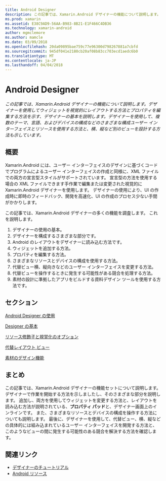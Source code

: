 ```yaml
---
title: Android Designer
description: この記事では、Xamarin.Android デザイナーの機能について説明します。 デザイナーを使用してウィジェットを視覚的にレイアウトする方法とプロパティを編集する方法を示す、デザイナーの基本を説明します。 デザイナーを使用して、複数のテーマ、言語、およびデバイスの構成などのさまざまな構成ユーザー インターフェイスとリソースを使用する方法と、横、縦など別のビューを設計する方法も示しています。
ms.prod: xamarin
ms.assetid: E38C9AD9-56AA-B983-8B21-E1F466C4DB36
ms.technology: xamarin-android
author: mgmclemore
ms.author: mamcle
ms.date: 03/09/2018
ms.openlocfilehash: 20da09895bae759c77e96300d798267881a7cbfd
ms.sourcegitcommit: 945df041e2180cb20af08b83cc703ecd1aedc6b0
ms.translationtype: MT
ms.contentlocale: ja-JP
ms.lasthandoff: 04/04/2018
---
```

# <a name="android-designer"></a>Android Designer

_この記事では、Xamarin.Android デザイナーの機能について説明します。デザイナーを使用してウィジェットを視覚的にレイアウトする方法とプロパティを編集する方法を示す、デザイナーの基本を説明します。デザイナーを使用して、複数のテーマ、言語、およびデバイスの構成などのさまざまな構成ユーザー インターフェイスとリソースを使用する方法と、横、縦など別のビューを設計する方法も示しています。_


## <a name="overview"></a>概要

Xamarin.Android には、ユーザー インターフェイスのデザインに基づくコードでプログラムによるユーザー インターフェイスの作成と同様に、XML ファイルでの両方の宣言型スタイルがサポートされています。
宣言型の方法を使用する場合の XML ファイルできます手作業で編集または変更された視覚的に Xamarin.Android デザイナーを使用します。 デザイナーの使用により、UI の作成時に即時のフィードバック、開発を高速化、UI の作成のプロセス少ない手間がかかりします。

この記事では、Xamarin.Android デザイナーの多くの機能を調査します。 これを説明します。

1.  デザイナーの使用の基本。
2.  デザイナーを構成するさまざまな部分です。
3.  Android のレイアウトをデザイナーに読み込む方法です。
4.  ウィジェットを追加する方法。
5.  プロパティを編集する方法。
6.  さまざまなリソースとデバイスの構成を使用する方法。
7.  代替ビュー横、縦向きなどのユーザー インターフェイスを変更する方法。 
8.  代替ビューを操作するときに発生する可能性がある競合を処理する方法。 
9.  素材の設計に準拠したアプリをビルドする資料デザイン ツールを使用する方法です。



## <a name="sections"></a>セクション

 [Android Designer の使用](~/android/user-interface/android-designer/designer-walkthrough.md)

 [Designer の基本](~/android/user-interface/android-designer/designer-basics.md)

 [リソース修飾子と視覚化のオプション](~/android/user-interface/android-designer/resource-qualifiers.md)

 [代替レイアウト ビュー](~/android/user-interface/android-designer/alternative-layout-views.md)

 [素材のデザイン機能](~/android/user-interface/android-designer/material-design-features.md)



## <a name="summary"></a>まとめ

この記事では、Xamarin.Android デザイナーの機能セットについて説明します。 デザイナーで作業を開始する方法を示しましたし、そのさまざまな部分を説明します。 追加し、両方を使用してウィジェットを変更する方法と、レイアウトを読み込む方法が説明されている、**プロパティ パッド**と、デザイナー画面上のインラインです。 また、さまざまなリソースとデバイスの構成を操作する方法についても説明します。 最後に、デザイナーを使用して、代替ビュー、横、縦などの具体的には組み込まれているユーザー インターフェイスを開発する方法と、このようなビューの間に発生する可能性のある競合を解決する方法を確認します。 



## <a name="related-links"></a>関連リンク

- [デザイナーのチュートリアル](~/android/user-interface/android-designer/designer-walkthrough.md)
- [Android リソース](~/android/app-fundamentals/resources-in-android/index.md)
